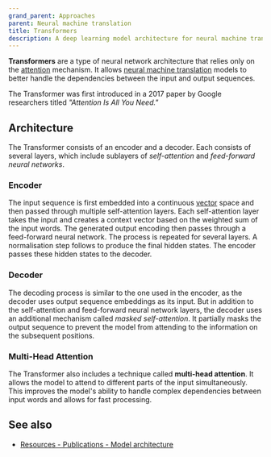 ```yaml
---
grand_parent: Approaches
parent: Neural machine translation
title: Transformers
description: A deep learning model architecture for neural machine translation
---
```


**Transformers** are a type of neural network architecture that relies only on the [attention](/concepts/attention.md) mechanism.
It allows [neural machine translation](/approaches/neural-machine-translation.md) models to better handle the dependencies between the input and output sequences.

The Transformer was first introduced in a 2017 paper by Google researchers titled _"Attention Is All You Need."_

## Architecture

The Transformer consists of an encoder and a decoder.
Each consists of several layers, which include sublayers of *self-attention* and *feed-forward neural networks*.

### Encoder

The input sequence is first embedded into a continuous [vector](/concepts/vector.md) space and then passed through multiple self-attention layers.
Each self-attention layer takes the input and creates a context vector based on the weighted sum of the input words.
The generated output encoding then passes through a feed-forward neural network.
The process is repeated for several layers.
A normalisation step follows to produce the final hidden states.
The encoder passes these hidden states to the decoder.

### Decoder

The decoding process is similar to the one used in the encoder, as the decoder uses output sequence embeddings as its input.
But in addition to the self-attention and feed-forward neural network layers, the decoder uses an additional mechanism called *masked self-attention*.
It partially masks the output sequence to prevent the model from attending to the information on the subsequent positions.  

### Multi-Head Attention

The Transformer also includes a technique called **multi-head attention**.
It allows the model to attend to different parts of the input simultaneously.
This improves the model's ability to handle complex dependencies between input words and allows for fast processing.

## See also

- [Resources - Publications - Model architecture](https://machinetranslate.org/resources/publications/#model-architecture)
